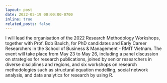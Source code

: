 ```yaml
---
layout: post
date: 2022-05-19 00:00:00-0700
inline: true
related_posts: false
---
```


I will lead the organisation of the 2022 Research Methodology Workshops, together with Prof. Bob Baulch, for PhD candidates and Early Career Researchers in the School of Business & Management - RMIT Vietnam. The event will take place from May 23 to May 26, including a panel discussion on strategies for research publications, joined by senior researchers in diverse disciplines and regions, and six workshops on research methodologies such as structural equation modelling, social network analysis, and data analytics for research by using R.